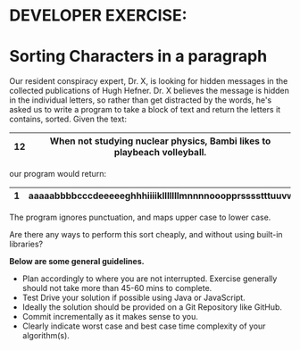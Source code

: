 # **DEVELOPER EXERCISE:**

# **Sorting Characters in a paragraph**

Our resident conspiracy expert, Dr. X, is looking for hidden messages in the collected publications of Hugh Hefner. Dr. X believes the message is hidden in the individual letters, so rather than get distracted by the words, he&#39;s asked us to write a program to take a block of text and return the letters it contains, sorted. Given the text:

| 12  | When not studying nuclear physics, Bambi likes to playbeach volleyball.  |
| --- | --- |

our program would return:

| 1  | aaaaabbbbcccdeeeeeghhhiiiiklllllllmnnnnooopprsssstttuuvwyyyy  |
| --- | --- |

The program ignores punctuation, and maps upper case to lower case.

Are there any ways to perform this sort cheaply, and without using built-in libraries?

**Below are some general guidelines.**

- Plan accordingly to where you are not interrupted. Exercise generally should not take more than 45-60 mins to complete.
- Test Drive your solution if possible using Java or JavaScript.
- Ideally the solution should be provided on a Git Repository like GitHub.
- Commit incrementally as it makes sense to you.
- Clearly indicate worst case and best case time complexity of your algorithm(s).

